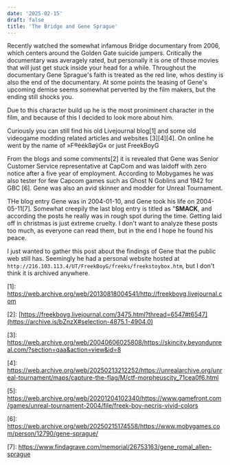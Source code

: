 ```yaml
---
date: '2025-02-15'
draft: false
title: 'The Bridge and Gene Sprague'
---
```


Recently watched the somewhat infamous Bridge documentary from 2006, which centers around the Golden Gate suicide jumpers. Critically the documentary was averagely rated, but personally it is one of those movies that will just get stuck inside your head for a while.
Throughout the documentary Gene Sprague's faith is treated as the red line, whos destiny is also the end of the documentary. At some points the teasing of Gene's upcoming demise seems somewhat perverted by the film makers, but the ending still shocks you.

Due to this character build up he is the most proniminent character in the film, and because of this I decided to look more about him.

Curiously you can still find his old Livejournal blog\[1\] and some old videogame modding related articles and websites \[3\]\[4\]\[4\]. On online he went by the name of »F®èékßøÿG« or just FreekBoyG

From the blogs and some comments\[2\] it is revealed that Gene was Senior Customer Service representative at CapCom and was laidoff with zero notice after a five year of employment. According to Mobygames he was also tester for few Capcom games such as Ghost N Goblins and  1942 for GBC \[6\]. Gene was also an avid skinner and modder for Unreal Tournament.

THe blog entry Gene was in 2004-01-10, and Gene took his life on 2004-05-11\[7\]. Somewhat creepily the last blog entry is titled as "**SMACK**, and according the posts he really was in rough spot during the time. Getting laid off in christmas is just extreme cruelty. I don't want to analyze these posts too much, as everyone can read them, but in the end I hope he found his peace.

I just wanted to gather this post about the findings of Gene that the public web still has. Seemingly he had a personal website hosted at `http://216.103.113.4/UT/FreekBoyG/freeks/freekstoybox.htm`, but I don't think it is archived anywhere.

\[1\]: https://web.archive.org/web/20130818004541/http://freekboyg.livejournal.com

\[2\]: [https://freekboyg.livejournal.com/3475.html?thread=6547#t6547](https://archive.is/bZnzX#selection-4875.1-4904.0)

\[3\]: https://web.archive.org/web/20040606025808/https://skincity.beyondunreal.com/?section=qaa&action=view&id=8

\[4\]: https://web.archive.org/web/20250213212252/https://unrealarchive.org/unreal-tournament/maps/capture-the-flag/M/ctf-morpheuscity_71cea0f6.html

\[5\]: https://web.archive.org/web/20201204102340/https://www.gamefront.com/games/unreal-tournament-2004/file/freek-boy-necris-vivid-colors

\[6\]: https://web.archive.org/web/20250215174558/https://www.mobygames.com/person/12790/gene-sprague/

\[7\]: https://www.findagrave.com/memorial/26753163/gene_romal_allen-sprague
